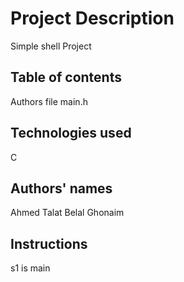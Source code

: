 # Project Description
Simple shell Project
## Table of contents
Authors file
main.h
## Technologies used
C
## Authors' names
Ahmed Talat
Belal Ghonaim
## Instructions
s1 is main
